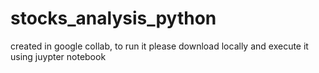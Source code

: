 # stocks_analysis_python

created in google collab, to run it please download locally and execute it using juypter notebook
